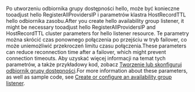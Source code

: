 <span data-ttu-id="c4376-101">Po utworzeniu odbiornika grupy dostępności hello, może być konieczne tooadjust hello RegisterAllProvidersIP i parametrów klastra HostRecordTTL hello odbiornika zasobu.</span><span class="sxs-lookup"><span data-stu-id="c4376-101">After you create hello availability group listener, it might be necessary tooadjust hello RegisterAllProvidersIP and HostRecordTTL cluster parameters for hello listener resource.</span></span> <span data-ttu-id="c4376-102">Te parametry można skrócić czas ponownego połączenia po przejściu w tryb failover, co może uniemożliwić przekroczeń limitu czasu połączenia.</span><span class="sxs-lookup"><span data-stu-id="c4376-102">These parameters can reduce reconnection time after a failover, which might prevent connection timeouts.</span></span> <span data-ttu-id="c4376-103">Aby uzyskać więcej informacji na temat tych parametrów, a także przykładowy kod, zobacz [Tworzenie lub skonfiguruj odbiornik grupy dostępności](https://msdn.microsoft.com/library/hh213080.aspx#MultiSubnetFailover).</span><span class="sxs-lookup"><span data-stu-id="c4376-103">For more information about these parameters, as well as sample code, see [Create or configure an availability group listener](https://msdn.microsoft.com/library/hh213080.aspx#MultiSubnetFailover).</span></span>

